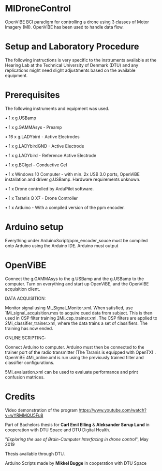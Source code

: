 # MIDroneControl
OpenViBE BCI paradigm for controlling a drone using 3 classes of Motor Imagery (MI). OpenViBE has been used to handle data flow. 

# Setup and Laboratory Procedure
The following instructions is very specific to the instruments available at the
Hearing Lab at the Technical University of Denmark (DTU) and any replications might need slight adjustments based
on the available equipment.
# Prerequisites
The following instruments and equipment was used.

• 1 x g.USBamp

• 1 x g.GAMMAsys - Preamp

• 16 x g.LADYbird - Active Electrodes

• 1 x g.LADYbirdGND - Active Electrode

• 1 x g.LADYbird - Reference Active Electrode

• 1 x g.BCIgel - Conductive Gel

• 1 x Windows 10 Computer - with min. 2x USB 3.0 ports, OpenViBE installation and driver g.USBamp. Hardware requirements unknown.

• 1 x Drone controlled by ArduPilot software.

• 1 x Taranis Q X7 - Drone Controller

• 1 x Arduino - With a compiled version of the ppm encoder.

# Arduino setup
Everything under ArduinoScript/ppm_encoder_souce must be compiled onto Arduino using the Arduino IDE.
Arduino must output 

# OpenViBE
Connect the g.GAMMAsys to the g.USBamp and the 
g.USBamp to the computer. Turn on everything and start up OpenViBE, and
the OpenViBE acquisition client.

DATA ACQUISITION:

Monitor signal using Mi_Signal_Monitor.xml. When satisfied, use 1Mi_signal_acquisition.mxs to acquire cued data from subject. This is then used in CSP filter training 2Mi_csp_trainer.xml. The CSP filters are applied to 2Mi_classifier_trainer.xml, where the data trains a set of classifiers. The training has now ended.

ONLINE SCRIPTING:

Connect Arduino to computer. Arduino must then be connected to the trainer port of the radio transmitter (The Taranis is equipped with OpenTX) .
OpenViBE 4Mi_online.xml is run using the previously trained filter and classifier configurations. 

5MI_evaluation.xml can be used to evaluate performance and print confusion matrices.



# Credits

Video demonstration of the program
https://www.youtube.com/watch?v=wYRMMQU5Fu8

Part of Bachelors thesis for <b>Carl Emil Elling</b> & <b>Aleksander Sørup Lund</b> in cooperation with DTU Space and DTU Digital Health.

"<i>Exploring the use of Brain-Computer Interfacing in drone control</i>", May 2019

Thesis available through DTU.

Arduino Scripts made by <b>Mikkel Bugge</b> in cooperation with DTU Space
